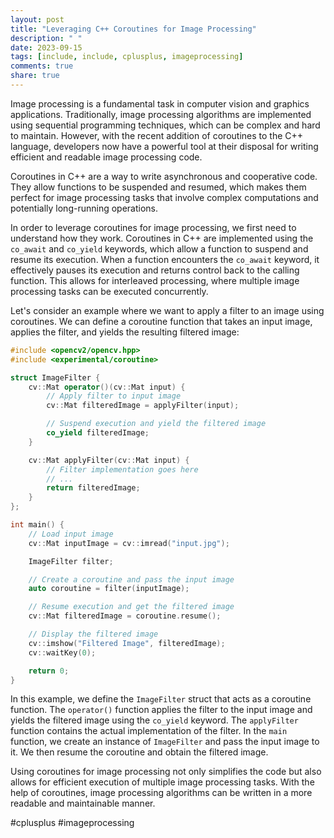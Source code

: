 ```yaml
---
layout: post
title: "Leveraging C++ Coroutines for Image Processing"
description: " "
date: 2023-09-15
tags: [include, include, cplusplus, imageprocessing]
comments: true
share: true
---
```


Image processing is a fundamental task in computer vision and graphics applications. Traditionally, image processing algorithms are implemented using sequential programming techniques, which can be complex and hard to maintain. However, with the recent addition of coroutines to the C++ language, developers now have a powerful tool at their disposal for writing efficient and readable image processing code.

Coroutines in C++ are a way to write asynchronous and cooperative code. They allow functions to be suspended and resumed, which makes them perfect for image processing tasks that involve complex computations and potentially long-running operations.

In order to leverage coroutines for image processing, we first need to understand how they work. Coroutines in C++ are implemented using the `co_await` and `co_yield` keywords, which allow a function to suspend and resume its execution. When a function encounters the `co_await` keyword, it effectively pauses its execution and returns control back to the calling function. This allows for interleaved processing, where multiple image processing tasks can be executed concurrently.

Let's consider an example where we want to apply a filter to an image using coroutines. We can define a coroutine function that takes an input image, applies the filter, and yields the resulting filtered image:

```cpp
#include <opencv2/opencv.hpp>
#include <experimental/coroutine>

struct ImageFilter {
    cv::Mat operator()(cv::Mat input) {
        // Apply filter to input image
        cv::Mat filteredImage = applyFilter(input);

        // Suspend execution and yield the filtered image
        co_yield filteredImage;
    }

    cv::Mat applyFilter(cv::Mat input) {
        // Filter implementation goes here
        // ...
        return filteredImage;
    }
};

int main() {
    // Load input image
    cv::Mat inputImage = cv::imread("input.jpg");

    ImageFilter filter;

    // Create a coroutine and pass the input image
    auto coroutine = filter(inputImage);

    // Resume execution and get the filtered image
    cv::Mat filteredImage = coroutine.resume();

    // Display the filtered image
    cv::imshow("Filtered Image", filteredImage);
    cv::waitKey(0);

    return 0;
}
```

In this example, we define the `ImageFilter` struct that acts as a coroutine function. The `operator()` function applies the filter to the input image and yields the filtered image using the `co_yield` keyword. The `applyFilter` function contains the actual implementation of the filter. In the `main` function, we create an instance of `ImageFilter` and pass the input image to it. We then resume the coroutine and obtain the filtered image.

Using coroutines for image processing not only simplifies the code but also allows for efficient execution of multiple image processing tasks. With the help of coroutines, image processing algorithms can be written in a more readable and maintainable manner.

#cplusplus #imageprocessing